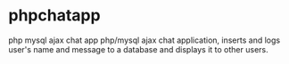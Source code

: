 # phpchatapp
php mysql ajax chat app
php/mysql ajax chat application, inserts and logs user's name and message to a database and displays it to other users.

